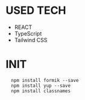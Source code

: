 # USED TECH

- REACT
- TypeScript
- Tailwind CSS

# INIT

```
  npm install formik --save
  npm install yup --save
  npm install classnames
```
